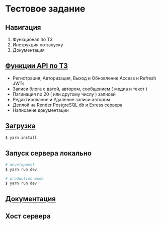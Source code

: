 <h1>Тестовое задание</h1>

<h2>Навигация</h2>
<ol>
  <li><a name='func'>Функционал по ТЗ</a></li>
  <li><a name='install'>Инструкция по запуску</a></li>
  <a name='documentation'><li>Документация</li></a>
</ol>

## [Функции API по ТЗ](#func) 
<ul>
  <li>Регистрация, Авторизация, Выход и Обновление Access и Refresh JWTs</li>
  <li>Записи блога с датой, автором, сообщением ( медиа и текст )</li>
  <li>Пагинация по 20 ( или другому числу ) записей</li>
  <li>Редактирование и Удаление записи автором</li>
  <li>Деплой на Render PostgreSQL db и Exress сервера</li>
  <li>Написание документации</li>
</ul>

## [Загрузка](#install)

```bash
$ yarn install
```

## Запуск сервера локально

```bash
# development
$ yarn run dev

# production mode
$ yarn run dev
```

## [Документация](#documentation)

## Хост сервера

